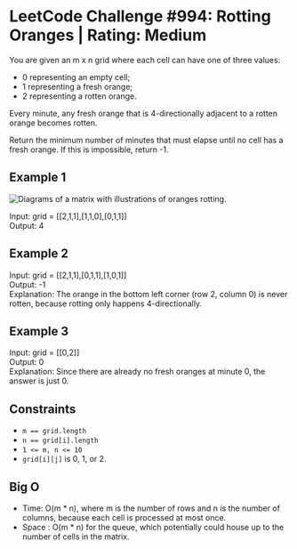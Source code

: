 # LeetCode Challenge #994: Rotting Oranges | Rating: Medium

You are given an m x n grid where each cell can have one of three values:

- 0 representing an empty cell;
- 1 representing a fresh orange;
- 2 representing a rotten orange.

Every minute, any fresh orange that is 4-directionally adjacent to a rotten orange becomes rotten.

Return the minimum number of minutes that must elapse until no cell has a fresh orange. If this is impossible, return -1.

## Example 1

![Diagrams of a matrix with illustrations of oranges rotting.](https://assets.leetcode.com/uploads/2019/02/16/oranges.png)

Input: grid = [[2,1,1],[1,1,0],[0,1,1]]  
Output: 4

## Example 2

Input: grid = [[2,1,1],[0,1,1],[1,0,1]]  
Output: -1  
Explanation: The orange in the bottom left corner (row 2, column 0) is never rotten, because rotting only happens 4-directionally.

## Example 3

Input: grid = [[0,2]]  
Output: 0  
Explanation: Since there are already no fresh oranges at minute 0, the answer is just 0.

## Constraints

- `m == grid.length`
- `n == grid[i].length`
- `1 <= m, n <= 10`
- `grid[i][j]` is 0, 1, or 2.

## Big O

- Time: O(m * n), where m is the number of rows and n is the number of columns, because each cell is processed at most once.
- Space : O(m * n) for the queue, which potentially could house up to the number of cells in the matrix.

